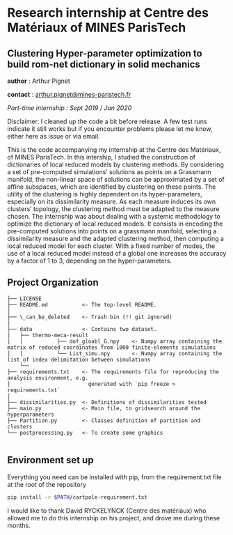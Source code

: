 Research internship at Centre des Matériaux of MINES ParisTech 
==============================

Clustering Hyper-parameter optimization to build rom-net dictionary in solid mechanics
------------------------------

**author** : Arthur Pignet 

**contact** : arthur.pignet@mines-paristech.fr

*Part-time internship : Sept 2019 / Jan 2020*

Disclaimer: I cleaned up the code a bit before release. A few test runs indicate it still works but if you encounter problems please let me know, either here as issue or via email.



This is the code accompanying my internship at the Centre des Matériaux, of MINES ParisTech. 
In this intership, I studied the construction of dictionaries of local reduced models by clustering
methods. By considering a set of pre-computed simulations’ solutions as points on a Grassmann manifold,
the non-linear space of solutions can be approximated by a set of affine subspaces, which are identified
by clustering on these points. The utility of the clustering is highly dependent on its hyper-parameters, especially
on its dissimilarity measure. As each measure induces its own clusters’ topology, the clustering
method must be adapted to the measure chosen. The internship was about dealing with a systemic methodology to optimize
the dictionary of local reduced models. It consists in encoding the pre-computed solutions into points on a
grassmann manifold, selecting a dissimilarity measure and the adapted clustering method, then computing
a local reduced model for each cluster. With a fixed number of modes, the use of a local reduced model
instead of a global one increases the accuracy by a factor of 1 to 3, depending on the hyper-parameters.

 

Project Organization
------------

    ├── LICENSE
    ├── README.md           <- The top-level README.
    │
    ├── \_can_be_deleted    <- Trash bin (!! git ignored)
    |
    ├── data                <- Contains two dataset. 
    |   ├── thermo-meca-result
    |   |           ├── dof_gloabl_G.npy    <- Numpy array containing the matrix of reduced coordinates from 1000 finite-elements simulations
    │   |           └── List_simu.npy       <- Numpy array containing the list of index delimitation between simulations
        └──      
    ├── requirements.txt    <- The requirements file for reproducing the analysis environment, e.g.
    │                         generated with `pip freeze > requirements.txt`
    │
    ├── dissimilarities.py  <- Definitions of dissimilarities tested
    ├── main.py             <- Main file, to gridsearch around the hyperparameters
    ├── Partition.py        <- Classes definition of partition and clusters
    └── postprocessing.py   <- To create some graphics
       


## Environment set up

Everything you need can be installed with pip, from the requirement.txt file at the root of the repository 
```bash
pip install -r $PATH/cartpole-requirement.txt
```

I would like to thank David RYCKELYNCK (Centre des matériaux) who allowed me to do
this internship on his project, and drove me during these months.
